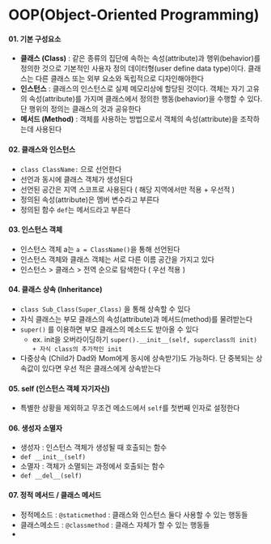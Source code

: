 # OOP(Object-Oriented Programming)

#### 01. 기본 구성요소

* **클래스 (Class)** : 같은 종류의 집단에 속하는 속성(attribute)과 행위(behavior)를 정의한 것으로 기본적인 사용자 정의 데이터형(user define data type)이다. 클래스는 다른 클래스 또는 외부 요소와 독립적으로 디자인해야한다
* **인스턴스** : 클래스의 인스턴스로 실제 메모리상에 할당된 것이다.  객체는 자기 고유의 속성(attribute)를 가지며 클래스에서 정의한 행동(behavior)을 수행할 수 있다. 단 행위의 정의는 클래스의 것과 공유한다
* **메서드 (Method)** : 객체를 사용하는 방법으로서 객체의 속성(attribute)을 조작하는데 사용된다



#### 02. 클래스와 인스턴스

* `class ClassName:` 으로 선언한다
* 선언과 동시에 클래스 객체가 생성된다
* 선언된 공간은 지역 스코프로 사용된다 ( 해당 지역에서만 적용 + 우선적 )
* 정의된 속성(attribute)은 멤버 변수라고 부른다
* 정의된 함수 `def`는 메서드라고 부른다



#### 03. 인스턴스 객체

* 인스턴스 객체 a는 `a = ClassName()`을 통해 선언된다
* 인스턴스 객체와 클래스 객체는 서로 다른 이름 공간을 가지고 있다
* 인스턴스 > 클래스 > 전역 순으로 탐색한다 ( 우선 적용 )



#### 04. 클래스 상속 (Inheritance)

* `class Sub_Class(Super_Class)` 을 통해 상속할 수 있다
* 자식 클래스는 부모 클래스의 속성(attribute)과 메서드(method)를 물려받는다
* `super()` 를 이용하면 부모 클래스의 메소드도 받아올 수 있다
  * ex. init을 오버라이딩하기 `super().__init__(self, superclass의 init) + 자식 class의 추가적인 init`
* 다중상속 (Child가 Dad와 Mom에게 동시에 상속받기)도 가능하다. 단 중복되는 상속값이 있다면 우선 적은 클래스에게 상속받는다



#### 05. self (인스턴스 객체 자기자신)

* 특별한 상황을 제외하고 무조건 메소드에서 `self`를 첫번째 인자로 설정한다



#### 06. 생성자 소멸자

* 생성자 : 인스턴스 객체가 생성될 때 호출되는 함수
* `def __init__(self)`
* 소멸자 : 객체가 소멸되는 과정에서 호출되는 함수 
* `def __del__(self)`



#### 07. 정적 메서드 / 클래스 메서드

* 정적메소드 : `@staticmethod` : 클래스와 인스턴스 둘다 사용할 수 있는 행동들
* 클래스메소드 : `@classmethod` : 클래스 자체가 할 수 있는 행동들
* 